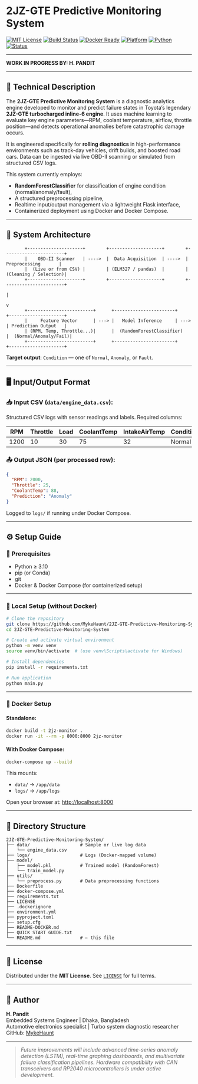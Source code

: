 # 2JZ-GTE Predictive Monitoring System

[![MIT License](https://img.shields.io/github/license/MykeHaunt/2JZ-GTE-Predictive-Monitoring-System?color=green)](LICENSE)
[![Build Status](https://img.shields.io/badge/build-passing-brightgreen)]()
[![Docker Ready](https://img.shields.io/badge/docker-ready-blue)]()
[![Platform](https://img.shields.io/badge/platform-cross--platform-lightgrey)]()
[![Python](https://img.shields.io/badge/python-3.10%2B-blue.svg)]()
[![Status](https://img.shields.io/badge/status-WIP-orange.svg)]()

---

**WORK IN PROGRESS BY: H. PANDIT**

---

## 📘 Technical Description

The **2JZ-GTE Predictive Monitoring System** is a diagnostic analytics engine developed to monitor and predict failure states in Toyota’s legendary **2JZ-GTE turbocharged inline-6 engine**. It uses machine learning to evaluate key engine parameters—RPM, coolant temperature, airflow, throttle position—and detects operational anomalies before catastrophic damage occurs.

It is engineered specifically for **rolling diagnostics** in high-performance environments such as track-day vehicles, drift builds, and boosted road cars. Data can be ingested via live OBD-II scanning or simulated from structured CSV logs.

This system currently employs:
- **RandomForestClassifier** for classification of engine condition (normal/anomaly/fault),
- A structured preprocessing pipeline,
- Realtime input/output management via a lightweight Flask interface,
- Containerized deployment using Docker and Docker Compose.

---

## 🧠 System Architecture

```
       +---------------------+        +--------------------+        +-----------------------+
       |    OBD-II Scanner   | ---->  |  Data Acquisition  | ---->  |   Preprocessing       |
       |  (Live or from CSV) |        | (ELM327 / pandas)  |        | (Cleaning / Selection)|
       +---------------------+        +--------------------+        +-----------------------+
                                                                        |
                                                                        v
       +-------------------------+      +-----------------------+      +---------------------+
       |     Feature Vector      | ---> |   Model Inference     | ---> | Prediction Output   |
       | (RPM, Temp, Throttle...)|      |  (RandomForestClassifier)   |  (Normal/Anomaly/Fail)|
       +-------------------------+      +-----------------------+      +---------------------+
```

**Target output**: `Condition` — one of `Normal`, `Anomaly`, or `Fault`.

---

## 🖥️ Input/Output Format

### 📥 Input CSV (`data/engine_data.csv`):
Structured CSV logs with sensor readings and labels. Required columns:

| RPM | Throttle | Load | CoolantTemp | IntakeAirTemp | Condition |
|-----|----------|------|-------------|----------------|-----------|
| 1200 | 10 | 30 | 75 | 32 | Normal |

### 📤 Output JSON (per processed row):

```json
{
  "RPM": 2000,
  "Throttle": 25,
  "CoolantTemp": 88,
  "Prediction": "Anomaly"
}
```

Logged to `logs/` if running under Docker Compose.

---

## ⚙️ Setup Guide

### 🧰 Prerequisites

- Python ≥ 3.10  
- pip (or Conda)
- git  
- Docker & Docker Compose (for containerized setup)

---

### 🔧 Local Setup (without Docker)

```bash
# Clone the repository
git clone https://github.com/MykeHaunt/2JZ-GTE-Predictive-Monitoring-System.git
cd 2JZ-GTE-Predictive-Monitoring-System

# Create and activate virtual environment
python -m venv venv
source venv/bin/activate  # (use venv\Scripts\activate for Windows)

# Install dependencies
pip install -r requirements.txt

# Run application
python main.py
```

---

### 🐳 Docker Setup

#### Standalone:

```bash
docker build -t 2jz-monitor .
docker run -it --rm -p 8000:8000 2jz-monitor
```

#### With Docker Compose:

```bash
docker-compose up --build
```

This mounts:
- `data/` → `/app/data`
- `logs/` → `/app/logs`

Open your browser at: [http://localhost:8000](http://localhost:8000)

---

## 📂 Directory Structure

```
2JZ-GTE-Predictive-Monitoring-System/
├── data/                   # Sample or live log data
│   └── engine_data.csv
├── logs/                   # Logs (Docker-mapped volume)
├── model/
│   ├── model.pkl           # Trained model (RandomForest)
│   └── train_model.py
├── utils/
│   └── preprocess.py       # Data preprocessing functions
├── Dockerfile
├── docker-compose.yml
├── requirements.txt
├── LICENSE
├── .dockerignore
├── environment.yml
├── pyproject.toml
├── setup.cfg
├── README-DOCKER.md
├── QUICK START GUIDE.txt
└── README.md               # ← this file
```

---

## 📄 License

Distributed under the **MIT License**. See [`LICENSE`](./LICENSE) for full terms.

---

## 👤 Author

**H. Pandit**  
Embedded Systems Engineer | Dhaka, Bangladesh  
Automotive electronics specialist | Turbo system diagnostic researcher  
GitHub: [MykeHaunt](https://github.com/MykeHaunt)

---

> *Future improvements will include advanced time-series anomaly detection (LSTM), real-time graphing dashboards, and multivariate failure classification pipelines. Hardware compatibility with CAN transceivers and RP2040 microcontrollers is under active development.*